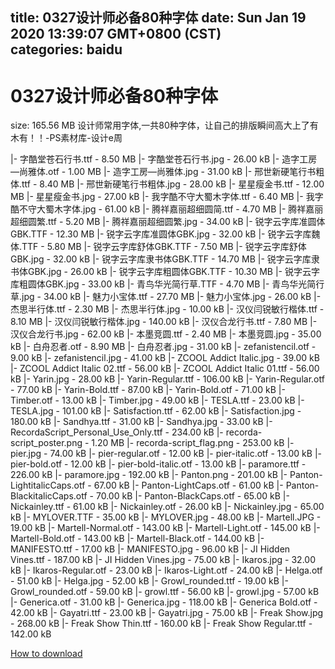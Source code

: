 
title: 0327设计师必备80种字体
date: Sun Jan 19 2020 13:39:07 GMT+0800 (CST)    
categories: baidu
---

# 0327设计师必备80种字体
size: 165.56 MB
 设计师常用字体,一共80种字体，让自己的排版瞬间高大上了有木有！！-PS素材库-设计e周
 
|- 字酷堂苍石行书.ttf - 8.50 MB
|- 字酷堂苍石行书.jpg - 26.00 kB
|- 造字工房—尚雅体.otf - 1.00 MB
|- 造字工房—尚雅体.jpg - 31.00 kB
|- 邢世新硬笔行书粗体.ttf - 8.40 MB
|- 邢世新硬笔行书粗体.jpg - 28.00 kB
|- 星星瘦金书.ttf - 12.00 MB
|- 星星瘦金书.jpg - 27.00 kB
|- 我字酷不守大蜀木字体.ttf - 6.40 MB
|- 我字酷不守大蜀木字体.jpg - 61.00 kB
|- 腾祥嘉丽超细圆简.ttf - 4.70 MB
|- 腾祥嘉丽超细圆繁.ttf - 5.20 MB
|- 腾祥嘉丽超细圆繁.jpg - 34.00 kB
|- 锐字云字库准圆体GBK.TTF - 12.30 MB
|- 锐字云字库准圆体GBK.jpg - 32.00 kB
|- 锐字云字库魏体.TTF - 5.80 MB
|- 锐字云字库舒体GBK.TTF - 7.50 MB
|- 锐字云字库舒体GBK.jpg - 32.00 kB
|- 锐字云字库隶书体GBK.TTF - 14.70 MB
|- 锐字云字库隶书体GBK.jpg - 26.00 kB
|- 锐字云字库粗圆体GBK.TTF - 10.30 MB
|- 锐字云字库粗圆体GBK.jpg - 33.00 kB
|- 青鸟华光简行草.TTF - 4.70 MB
|- 青鸟华光简行草.jpg - 34.00 kB
|- 魅力小宝体.ttf - 27.70 MB
|- 魅力小宝体.jpg - 26.00 kB
|- 杰思半行体.ttf - 2.30 MB
|- 杰思半行体.jpg - 10.00 kB
|- 汉仪闫锐敏行楷体.ttf - 8.10 MB
|- 汉仪闫锐敏行楷体.jpg - 140.00 kB
|- 汉仪合龙行书.ttf - 7.80 MB
|- 汉仪合龙行书.jpg - 62.00 kB
|- 本墨竞圆.ttf - 2.40 MB
|- 本墨竞圆.jpg - 35.00 kB
|- 白舟忍者.otf - 8.90 MB
|- 白舟忍者.jpg - 31.00 kB
|- zefanistencil.otf - 9.00 kB
|- zefanistencil.jpg - 41.00 kB
|- ZCOOL Addict Italic.jpg - 39.00 kB
|- ZCOOL Addict Italic 02.ttf - 56.00 kB
|- ZCOOL Addict Italic 01.ttf - 56.00 kB
|- Yarin.jpg - 28.00 kB
|- Yarin-Regular.ttf - 106.00 kB
|- Yarin-Regular.otf - 77.00 kB
|- Yarin-Bold.ttf - 87.00 kB
|- Yarin-Bold.otf - 71.00 kB
|- Timber.otf - 13.00 kB
|- Timber.jpg - 49.00 kB
|- TESLA.ttf - 23.00 kB
|- TESLA.jpg - 101.00 kB
|- Satisfaction.ttf - 62.00 kB
|- Satisfaction.jpg - 180.00 kB
|- Sandhya.ttf - 31.00 kB
|- Sandhya.jpg - 33.00 kB
|- RecordaScript_Personal_Use_Only.ttf - 234.00 kB
|- recorda-script_poster.png - 1.20 MB
|- recorda-script_flag.png - 253.00 kB
|- pier.jpg - 74.00 kB
|- pier-regular.otf - 12.00 kB
|- pier-italic.otf - 13.00 kB
|- pier-bold.otf - 12.00 kB
|- pier-bold-italic.otf - 13.00 kB
|- paramore.ttf - 226.00 kB
|- paramore.jpg - 192.00 kB
|- Panton.png - 201.00 kB
|- Panton-LightitalicCaps.otf - 67.00 kB
|- Panton-LightCaps.otf - 61.00 kB
|- Panton-BlackitalicCaps.otf - 70.00 kB
|- Panton-BlackCaps.otf - 65.00 kB
|- Nickainley.ttf - 61.00 kB
|- Nickainley.otf - 26.00 kB
|- Nickainley.jpg - 65.00 kB
|- MYLOVER.TTF - 35.00 kB
|- MYLOVER.jpg - 48.00 kB
|- Martell.JPG - 19.00 kB
|- Martell-Normal.otf - 143.00 kB
|- Martell-Light.otf - 145.00 kB
|- Martell-Bold.otf - 143.00 kB
|- Martell-Black.otf - 144.00 kB
|- MANIFESTO.ttf - 17.00 kB
|- MANIFESTO.jpg - 96.00 kB
|- JI Hidden Vines.ttf - 187.00 kB
|- JI Hidden Vines.jpg - 75.00 kB
|- Ikaros.jpg - 32.00 kB
|- Ikaros-Regular.otf - 23.00 kB
|- Ikaros-Light.otf - 24.00 kB
|- Helga.otf - 51.00 kB
|- Helga.jpg - 52.00 kB
|- Growl_rounded.ttf - 19.00 kB
|- Growl_rounded.otf - 59.00 kB
|- growl.ttf - 56.00 kB
|- growl.jpg - 57.00 kB
|- Generica.otf - 31.00 kB
|- Generica.jpg - 118.00 kB
|- Generica Bold.otf - 42.00 kB
|- Gayatri.ttf - 23.00 kB
|- Gayatri.jpg - 75.00 kB
|- Freak Show.jpg - 268.00 kB
|- Freak Show Thin.ttf - 160.00 kB
|- Freak Show Regular.ttf - 142.00 kB

[How to download](https://bpcam.bemobtrk.com/go/2ceec3aa-1ca2-46d6-b9ff-aaa5c184517c?jno=4173)
